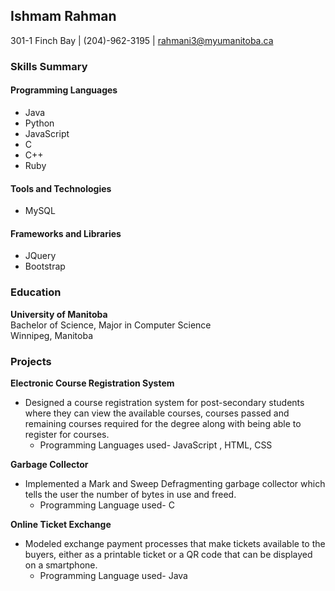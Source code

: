 ## Ishmam Rahman
301-1 Finch Bay | (204)-962-3195 | rahmani3@myumanitoba.ca

### **Skills Summary**

#### **Programming Languages**
* Java
* Python
* JavaScript
* C
* C++
* Ruby

#### **Tools and Technologies**
* MySQL

#### **Frameworks and Libraries**
* JQuery
* Bootstrap

### **Education**

**University of Manitoba**  
Bachelor of Science, Major in Computer Science  
Winnipeg, Manitoba

### **Projects**
**Electronic Course Registration System**  
* Designed a course registration system for post-secondary students where they can view the available courses, courses passed and remaining courses required for the degree along with being able to register for courses.  
    * Programming Languages used- JavaScript , HTML, CSS

**Garbage Collector**  
* Implemented a Mark and Sweep Defragmenting garbage collector which tells the user the number of bytes in use and freed.  
    * Programming Language used- C

**Online Ticket Exchange**  
* Modeled exchange payment processes that make tickets available to the buyers, either as a printable ticket or a QR code that can be displayed on a smartphone.  
    * Programming Language used- Java
